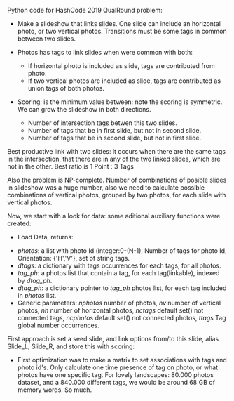 Python code for HashCode 2019 QualRound problem:

- Make a slideshow that links slides. One slide can include an horizontal photo, or two vertical photos. Transitions must be some tags in common between two slides.

- Photos has tags to link slides when were common with both:
  * If horizontal photo is included as slide, tags are contributed from photo.
  * If two vertical photos are included as slide, tags are contributed as union tags of both photos.
  
- Scoring: is the minimum value between: note the scoring is symmetric. We can grow the slideshow in both directions.
  * Number of intersection tags betwen this two slides.
  * Number of tags that be in first slide, but not in second slide.
  * Number of tags that be in second slide, but not in first slide.

Best productive link with two slides: it occurs when there are the same tags in the intersection, that there are in any of the two linked slides, which are not in the other. Best ratio is 1 Point : 3 Tags

Also the problem is NP-complete. Number of combinations of posible slides  in slideshow was a huge number, also we need to calculate possible combinations of vertical photos, grouped by two photos, for each slide with vertical photos.

Now, we start with a look for data: some aditional auxiliary functions were created:

 - Load Data, returns:
  * *photos*: a list with photo Id (integer:0-(N-1), Number of tags for photo Id, Orientation: {'H','V'}, set of string tags.
  * *dtags*: a dictionary with tags occurrences for each tags, for all photos.
  * *tag_ph*: a photos list that contain a tag, for each tag(linkable), indexed by *dtag_ph*.
  * *dtag_ph*: a dictionary  pointer to *tag_ph* photos list, for each tag included in *photos* list.
  * Generic parameters: *nphotos* number of photos, *nv* number of vertical photos, *nh* number of horizontal photos,
    *nctags* default set() not connected tags, *ncphotos* default set() not connected photos, *ttags* Tag global number
    occurrences.

First approach is set a seed slide, and link options from/to this slide, alias Slide_L, Slide_R, and store this with scoring:
- First optimization was to make a matrix to set associations with tags and photo id's. Only calculate one time presence of tag on photo, or what photos have one specific tag. For lovely landscapes: 80.000 photos dataset, and a 840.000 different tags, we would be around 68 GB of memory words. So much.
